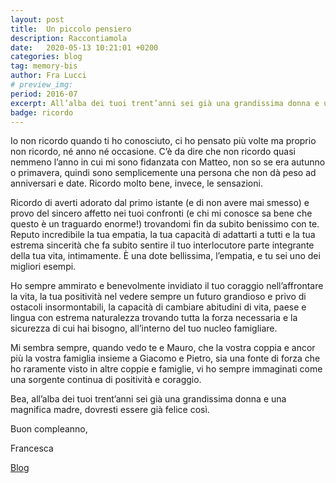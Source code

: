 ```yaml
---
layout: post
title:  Un piccolo pensiero
description: Raccontiamola
date:   2020-05-13 10:21:01 +0200
categories: blog
tag: memory-bis
author: Fra Lucci
# preview_img: 
period: 2016-07
excerpt: All’alba dei tuoi trent’anni sei già una grandissima donna e una magnifica madre.
badge: ricordo
---
```


Io non ricordo quando ti ho conosciuto, ci ho pensato più volte ma proprio non ricordo, né anno né occasione. C’è da dire che non ricordo quasi nemmeno l’anno in cui mi sono fidanzata con Matteo, non so se era autunno o primavera, quindi sono semplicemente una persona che non dà peso ad anniversari e date. Ricordo molto bene, invece, le sensazioni. 

Ricordo di averti adorato dal primo istante (e di non avere mai smesso) e provo del sincero affetto nei tuoi confronti (e chi mi conosce sa bene che questo è un traguardo enorme!) trovandomi fin da subito benissimo con te. Reputo incredibile la tua empatia, la tua capacità di adattarti a tutti e la tua estrema sincerità che fa subito sentire il tuo interlocutore parte integrante della tua vita, intimamente. È una dote bellissima, l’empatia, e tu sei uno dei migliori esempi.

Ho sempre ammirato e benevolmente invidiato il tuo coraggio nell’affrontare la vita, la tua positività nel vedere sempre un futuro grandioso e privo di ostacoli insormontabili, la capacità di cambiare abitudini di vita, paese e lingua con estrema naturalezza trovando tutta la forza necessaria e la sicurezza di cui hai bisogno, all’interno del tuo nucleo famigliare. 

Mi sembra sempre, quando vedo te e Mauro, che la vostra coppia e ancor più la vostra famiglia insieme a Giacomo e Pietro, sia una fonte di forza che ho raramente visto in altre coppie e famiglie, vi ho sempre immaginati come una sorgente continua di positività e coraggio.

Bea, all’alba dei tuoi trent’anni sei già una grandissima donna e una magnifica madre, dovresti essere già felice così. 

Buon compleanno,

Francesca 

<a href="/blog"><span class="badge badge-blog">Blog</span></a>
